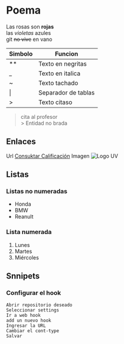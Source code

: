 # Poema
Las rosas son **rojas**    
las _violetas_ azules   
git  ~~no vive~~  en vano  

|Simbolo| Funcion|
|-|-|
|**| Texto en negritas|
|_| Texto en italica|
|~| Texto tachado|
| \| | Separador de tablas|
|>| Texto citaso|


> cita al profesor  
&gt; Entidad no brada

## Enlaces

Url [Consuktar Calificación](https://www.uv.mx/calificaciones)
Imagen ![Logo UV](https://www.uv.mx/v2/images/logouv.jpg)

## Listas
### Listas no numeradas
* Honda
* BMW
* Reanult

### Lista numerada
1. Lunes
2. Martes
3. Miércoles

## Snnipets
### Configurar el hook

```
Abrir repositorio deseado
Seleccionar settings
Ir a web hook
add un nuevo hook
Ingresar la URL
Cambiar el cont-type
Salvar
```
